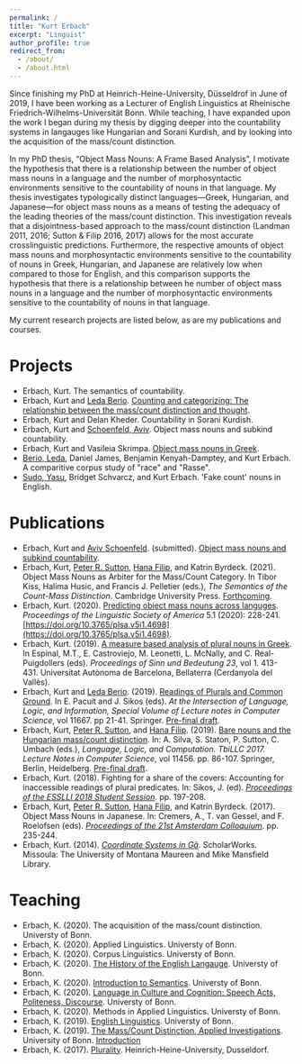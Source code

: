 ```yaml
---
permalink: /
title: "Kurt Erbach"
excerpt: "Linguist"
author_profile: true
redirect_from: 
  - /about/
  - /about.html
---
```


Since finishing my PhD at Heinrich-Heine-University, Düsseldrof in June of 2019, I have been working as a Lecturer of English Linguistics at Rheinische Friedrich-Wilhelms-Universität Bonn. While teaching, I have expanded upon the work I began during my thesis by digging deeper into the countability systems in langauges like Hungarian and Sorani Kurdish, and by looking into the acquisition of the mass/count distinction.

In my PhD thesis, “Object Mass Nouns: A Frame Based Analysis”, I motivate the hypothesis that there is a relationship between the number of object mass nouns in a language and the number of morphosyntactic environments sensitive to the countability of nouns in that language. My thesis investigates typologically distinct languages—Greek, Hungarian, and Japanese—for object mass nouns as a means of testing the adequacy of the leading theories of the mass/count distinction. This investigation reveals that a disjointness-based approach to the mass/count distinction (Landman 2011, 2016; Sutton & Filip 2016, 2017) allows for the most accurate crosslinguistic predictions. Furthermore, the respective amounts of object mass nouns and morphosyntactic environments sensitive to the countability of nouns in Greek, Hungarian, and Japanese are relatively low when compared to those for English, and this comparison supports the hypothesis that there is a relationship between he number of object mass nouns in a language and the number of morphosyntactic environments sensitive to the countability of nouns in that language.

My current research projects are listed below, as are my publications and courses. 

Projects
======
* Erbach, Kurt. The semantics of countability.
* Erbach, Kurt and [Leda Berio](https://ledaberio.github.io). [Counting and categorizing: The relationship between the mass/count distinction and thought](https://uni-bonn.sciebo.de/s/1vmBiN9OOReZAfR).
* Erbach, Kurt and Delan Kheder. Countability in Sorani Kurdish.
* Erbach, Kurt and [Schoenfeld, Aviv](https://avivschoenfeld.wordpress.com/). Object mass nouns and subkind countability.
* Erbach, Kurt and Vasileia Skrimpa. [Object mass nouns in Greek](https://uni-bonn.sciebo.de/s/t09yWAizCja2Qz9).
* [Berio, Leda](https://ledaberio.github.io), Daniel James, Benjamin Kenyah-Damptey, and Kurt Erbach. A comparitive corpus study of "race" and "Rasse".
* [Sudo, Yasu](https://www.ucl.ac.uk/~ucjtudo/), Bridget Schvarcz, and Kurt Erbach. 'Fake count' nouns in English.

Publications
======
* Erbach, Kurt and [Aviv Schoenfeld](https://avivschoenfeld.wordpress.com/). (submitted). [Object mass nouns and subkind countability](https://ling.auf.net/lingbuzz/005789/current.pdf?_s=fgMCo3nePqNXiKqn).
* Erbach, Kurt, [Peter R. Sutton](http://peter-sutton.co.uk), [Hana Filip](https://user.phil.hhu.de/~filip/), and Katrin Byrdeck. (2021). Object Mass Nouns as Arbiter for the Mass/Count Category. In Tibor Kiss, Halima Husic, and Francis J. Pelletier (eds.), *The Semantics of the Count-Mass Distinction*. Cambridge University Press. [Forthcoming](https://kerbach2.github.io/papers/erbach_sutton_filip_byrdeck_2019_object_mass_nouns_as_arbiter.pdf).
* Erbach, Kurt. (2020). [Predicting object mass nouns across languges](http://journals.linguisticsociety.org/proceedings/index.php/PLSA/article/view/4698). *Proceedings of the Linguistic Society of America* 5.1 (2020): 228-241. [https://doi.org/10.3765/plsa.v5i1.4698](https://doi.org/10.3765/plsa.v5i1.4698).
* Erbach, Kurt. (2019). [A measure based analysis of plural nouns in Greek](https://semanticsarchive.net/Archive/Tg3ZGI2M/Erbach.pdf). In Espinal, M.T., E. Castroviejo, M. Leonetti, L. McNally, and C. Real-Puigdollers (eds). *Proceedings of Sinn und Bedeutung 23*, vol 1. 413-431. Universitat Autònoma de Barcelona, Bellaterra (Cerdanyola del Vallès).
* Erbach, Kurt and [Leda Berio](https://ledaberio.github.io). (2019). [Readings of Plurals and Common Ground](https://link.springer.com/chapter/10.1007/978-3-662-59620-3_2). In E. Pacuit and J. Sikos (eds). *At the Intersection of Language, Logic, and Information, Special Volume of Lecture notes in Computer Science*, vol 11667. pp 21-41. Springer. [Pre-final draft](https://kerbach2.github.io/papers/erbach_berio_2019_plurals_common_ground.pdf).
* Erbach, Kurt, [Peter R. Sutton](http://peter-sutton.co.uk), and [Hana Filip](https://user.phil.hhu.de/~filip/). (2019). [Bare nouns and the Hungarian mass/count distinction](https://link.springer.com/chapter/10.1007/978-3-662-59565-7_5#citeas). In: A. Silva, S. Staton, P. Sutton, C. Umbach (eds.), *Language, Logic, and Computation. TbiLLC 2017. Lecture Notes in Computer Science*, vol 11456. pp. 86-107. Springer, Berlin, Heidelberg. [Pre-final draft](https://kerbach2.github.io/papers/erbach_sutton_filip_2019_Hungarian.pdf).
* Erbach, Kurt. (2018). Fighting for a share of the covers: Accounting for inaccessible readings of plural predicates. In: Sikos, J. (ed). [*Proceedings of the ESSLLI 2018 Student Session*](http://esslli2018.folli.info/wp-content/uploads/Proceedings-of-the-ESSLLI-2018-Student-Session.pdf). pp. 197-208.
* Erbach, Kurt, [Peter R. Sutton](http://peter-sutton.co.uk), [Hana Filip](https://user.phil.hhu.de/~filip/), and Katrin Byrdeck. (2017). Object Mass Nouns in Japanese. In: Cremers, A., T. van Gessel, and F. Roelofsen (eds). [*Proceedings of the 21st Amsterdam Colloquium*](https://semanticsarchive.net/Archive/jZiM2FhZ/AC2017-Proceedings.pdf). pp. 235-244.
* Erbach, Kurt. (2014). [*Coordinate Systems in Gã*](https://scholarworks.umt.edu/etd/4289/). ScholarWorks. Missoula: The University of Montana Maureen and Mike Mansfield Library. 

Teaching
======
* Erbach, K. (2020). The acquisition of the mass/count distinction. Universty of Bonn.
* Erbach, K. (2020). Applied Linguistics. Universty of Bonn.
* Erbach, K. (2020). Corpus Linguistics. Universty of Bonn.
* Erbach, K. (2020). [The History of the English Langauge](https://kerbach2.github.io/teaching/syllabus_Eng_Ling_2020_summer.pdf). Universty of Bonn.
* Erbach, K. (2020). [Introduction to Semantics](https://kerbach2.github.io/teaching/syllabus_Intro_Sem_2020_summer.pdf). Universty of Bonn.
* Erbach, K. (2020). [Language in Culture and Cognition: Speech Acts, Politeness, Discourse](https://kerbach2.github.io/teaching/syllabus_App_Prag_2020_summer.pdf). Universty of Bonn.
* Erbach, K. (2020). Methods in Applied Linguistics. Universty of Bonn.
* Erbach, K. (2019). [English Linguistics](https://kerbach2.github.io/teaching/syllabus_Eng_Ling_2019_winter.pdf). Universty of Bonn.
* Erbach, K. (2019). [The Mass/Count Distinction, Applied Investigations](https://kerbach2.github.io/teaching/syllabus_applied_mass_count_2019_winter.pdf). University of Bonn. [Introduction](https://kerbach2.github.io/teaching/LectureNotes01_Introduction_EngLing_MA_2019_WI.pdf)
* Erbach, K. (2017). [Plurality](https://kerbach2.github.io/teaching/syllabus_plurality_2017_summer.pdf). Heinrich-Heine-University, Dusseldorf.
